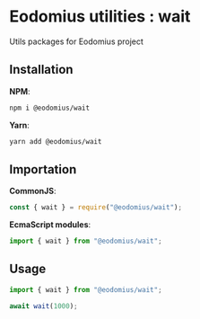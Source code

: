 # Eodomius utilities : wait

Utils packages for Eodomius project

## Installation

**NPM**:

```bash
npm i @eodomius/wait
```

**Yarn**:

```bash
yarn add @eodomius/wait
```

## Importation

**CommonJS**:

```js
const { wait } = require("@eodomius/wait");
```

**EcmaScript modules**:

```js
import { wait } from "@eodomius/wait";
```

## Usage

```typescript
import { wait } from "@eodomius/wait";

await wait(1000);
```
